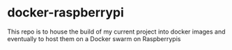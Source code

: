 # docker-raspberrypi

This repo is to house the build of my current project into docker images and eventually to host them on a Docker swarm on Raspberrypis

